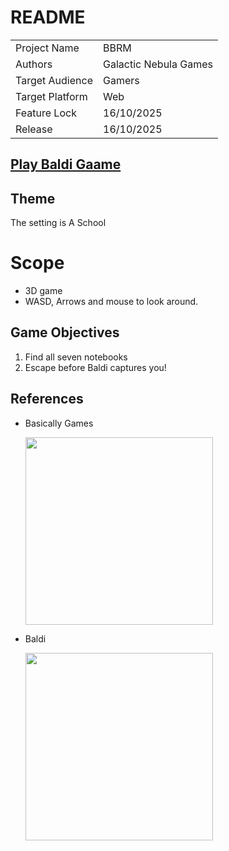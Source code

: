  
 # README

|                 |                              |
| --------------- | ---------------------------- |
| Project Name    | BBRM                     |
| Authors         | Galactic Nebula Games                 |
| Target Audience | Gamers|
| Target Platform | Web                 |
| Feature Lock    | 16/10/2025                  |
| Release         | 16/10/2025                     |

## [Play Baldi Gaame](https://galacticnebulagames.github.io/BBRM/)

## Theme

The setting is A School

# Scope

- 3D game
- WASD, Arrows and mouse to look around.

## Game Objectives

1. Find all seven notebooks
2. Escape before Baldi captures you!


## References
- Basically Games
  
    <img width="300" src="https://encrypted-tbn0.gstatic.com/images?q=tbn:ANd9GcSJ20VqM4hSB9B_sBndamzrGn8EQHz2ljj7JvUsyIf72FM4jC_gZ4cvXN1QPNAU3Hp8X1k&usqp=CAU"/>

- Baldi
  
    <img width="300" src="https://static.wikia.nocookie.net/baldis-basics-in-education-and-learning/images/8/86/BasicallyGamesFacebook.png/revision/latest/scale-to-width-down/250?cb=20190811174915"/>
